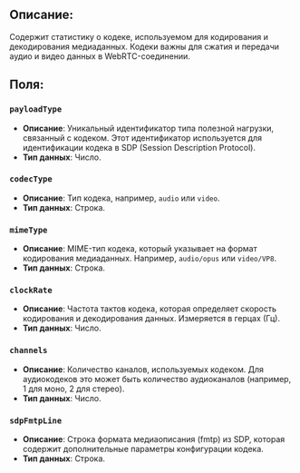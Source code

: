 ## Описание: 

Содержит статистику о кодеке, используемом для кодирования и декодирования медиаданных. Кодеки важны для сжатия и передачи аудио и видео данных в WebRTC-соединении.

## Поля:

### `payloadType`

- **Описание**: Уникальный идентификатор типа полезной нагрузки, связанный с кодеком. Этот идентификатор используется для идентификации кодека в SDP (Session Description Protocol).
- **Тип данных**: Число.

### `codecType`

- **Описание**: Тип кодека, например, `audio` или `video`.
- **Тип данных**: Строка.

### `mimeType`

- **Описание**: MIME-тип кодека, который указывает на формат кодирования медиаданных. Например, `audio/opus` или `video/VP8`.
- **Тип данных**: Строка.

### `clockRate`

- **Описание**: Частота тактов кодека, которая определяет скорость кодирования и декодирования данных. Измеряется в герцах (Гц).
- **Тип данных**: Число.

### `channels`

- **Описание**: Количество каналов, используемых кодеком. Для аудиокодеков это может быть количество аудиоканалов (например, 1 для моно, 2 для стерео).
- **Тип данных**: Число.

### `sdpFmtpLine`

- **Описание**: Строка формата медиаописания (fmtp) из SDP, которая содержит дополнительные параметры конфигурации кодека.
- **Тип данных**: Строка.
